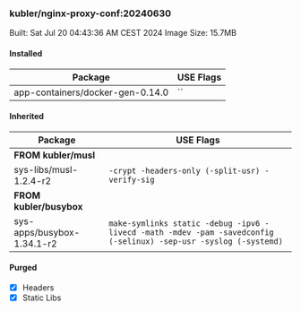 ### kubler/nginx-proxy-conf:20240630

Built: Sat Jul 20 04:43:36 AM CEST 2024
Image Size: 15.7MB

#### Installed
Package | USE Flags
--------|----------
app-containers/docker-gen-0.14.0 | ``
#### Inherited
Package | USE Flags
--------|----------
**FROM kubler/musl** |
sys-libs/musl-1.2.4-r2 | `-crypt -headers-only (-split-usr) -verify-sig`
**FROM kubler/busybox** |
sys-apps/busybox-1.34.1-r2 | `make-symlinks static -debug -ipv6 -livecd -math -mdev -pam -savedconfig (-selinux) -sep-usr -syslog (-systemd)`
#### Purged
- [x] Headers
- [x] Static Libs

